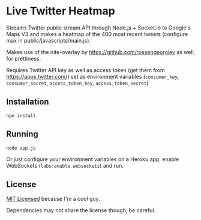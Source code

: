 # Live Twitter Heatmap

Streams Twitter public stream API through Node.js + Socket.io to Google's Maps V3 and makes a heatmap of the 400 most recent tweets (configure max in public/javascripts/main.js).

Makes use of the nite-overlay by https://github.com/rossengeorgiev as well, for prettiness.

Requires Twitter API key as well as access token (get them from https://apps.twitter.com/) set as environment variables (`consumer_key`, `consumer_secret`, `access_token_key`, `access_token_secret`)

## Installation

`npm install`

## Running

`node app.js`

Or just configure your environment variables on a Heroku app, enable WebSockets (`labs:enable websockets`) and run.

## License

[MIT Licensed](http://opensource.org/licenses/MIT) because I'm a cool guy.

Dependencies may not share the license though, be careful.